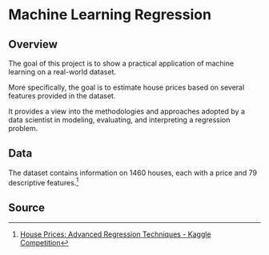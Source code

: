 # Machine Learning Regression

## Overview

The goal of this project is to show a practical application of machine learning on a real-world dataset.

More specifically, the goal is to estimate house prices based on several features provided in the dataset. 

It provides a view into the methodologies and approaches adopted by a data scientist in modeling, evaluating, and interpreting a regression problem. 


## Data

The dataset contains information on 1460 houses, each with a price and 79 descriptive features.[^1]


## Source

[^1]: [House Prices: Advanced Regression Techniques - Kaggle Competition](https://www.kaggle.com/c/house-prices-advanced-regression-techniques)